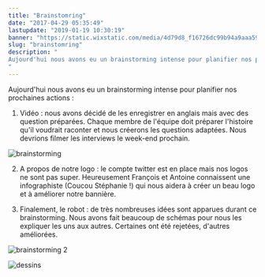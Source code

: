 ```yaml
---
title: "Brainstomring"
date: "2017-04-29 05:35:49"
lastupdate: "2019-01-19 10:30:19"
banner: "https://static.wixstatic.com/media/4d79d8_f16726dc99b94a9aaa5964b27c9eb42c~mv2.gif"
slug: "brainstomring"
description: " 
Aujourd'hui nous avons eu un brainstorming intense pour planifier nos prochaines actions 
"
---
```

Aujourd'hui nous avons eu un brainstorming intense pour planifier nos prochaines actions :

1) Vidéo : nous avons décidé de les enregistrer en anglais mais avec des question préparées. Chaque membre de l'équipe doit préparer l'histoire qu'il voudrait raconter et nous créerons les questions adaptées. Nous devrions filmer les interviews le week-end prochain.

![brainstorming](https://static.werobot.fr/blog/bob-ross/5bf193822d53e.gif)

2) A propos de notre logo : le compte twitter est en place mais nos logos ne sont pas super. Heureusement François et Antoine connaissent une infographiste (Coucou Stéphanie !) qui nous aidera à créer un beau logo et à améliorer notre bannière.

3) Finalement, le robot : de très nombreuses idées sont apparues durant ce brainstorming. Nous avons fait beaucoup de schémas pour nous les expliquer les uns aux autres. Certaines ont été rejetées, d'autres améliorées.

![brainstorming 2](https://static.werobot.fr/blog/bob-ross/5bf1949961871.gif)

![dessins](https://static.werobot.fr/blog/bob-ross/5c3e46c3d6d49/50.jpg)
    